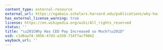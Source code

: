 ```yaml
---
content_type: external-resource
external_url: https://xgabaix.scholars.harvard.edu/publications/why-has-ceo-pay-increased-so-much
has_external_license_warning: true
license: https://en.wikipedia.org/wiki/All_rights_reserved
status: ''
title: "\u201CWhy Has CEO Pay Increased so Much?\u201D"
uid: c1d8aaf8-3056-47d3-a350-734f7acf9862
wayback_url: ''
---
```

